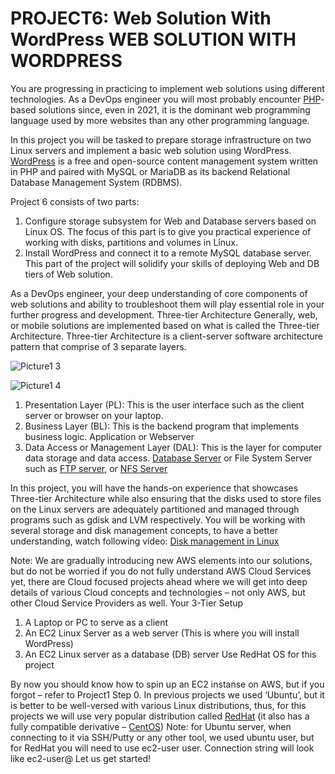 # PROJECT6: Web Solution With WordPress WEB SOLUTION WITH WORDPRESS
You are progressing in practicing to implement web solutions using different technologies. As a DevOps engineer you will most probably encounter [PHP](https://www.php.net/)-based solutions since, even in 2021, it is the dominant web programming language used by more websites than any other programming language.

In this project you will be tasked to prepare storage infrastructure on two Linux servers and implement a basic web solution using WordPress. [WordPress](https://en.wikipedia.org/wiki/WordPress) is a free and open-source content management system written in PHP and paired with MySQL or MariaDB as its backend Relational Database Management System (RDBMS).

Project 6 consists of two parts:
1.	Configure storage subsystem for Web and Database servers based on Linux OS. The focus of this part is to give you practical experience of working with disks, partitions and volumes in Linux.
2.	Install WordPress and connect it to a remote MySQL database server. This part of the project will solidify your skills of deploying Web and DB tiers of Web solution.

As a DevOps engineer, your deep understanding of core components of web solutions and ability to troubleshoot them will play essential role in your further progress and development.
Three-tier Architecture
Generally, web, or mobile solutions are implemented based on what is called the Three-tier Architecture.
Three-tier Architecture is a client-server software architecture pattern that comprise of 3 separate layers.

![Picture1 3](https://github.com/Seyifunmi0604/DevOps_Project/assets/130314772/67f9915b-53b3-47b2-9eeb-7057ad98af2f)

![Picture1 4](https://github.com/Seyifunmi0604/DevOps_Project/assets/130314772/fb89b02a-071f-4424-8a20-4c4df3f76cb3)

1.	Presentation Layer (PL): This is the user interface such as the client server or browser on your laptop.
2.	Business Layer (BL): This is the backend program that implements business logic. Application or Webserver
3.	Data Access or Management Layer (DAL): This is the layer for computer data storage and data access. [Database Server](https://www.computerhope.com/jargon/d/database-server.htm) or File System Server such as [FTP server](https://titanftp.com/2022/07/05/what-is-an-ftp-server/), or [NFS Server](https://www.techtarget.com/searchenterprisedesktop/definition/Network-File-System)

In this project, you will have the hands-on experience that showcases Three-tier Architecture while also ensuring that the disks used to store files on the Linux servers are adequately partitioned and managed through programs such as gdisk and LVM respectively.
You will be working with several storage and disk management concepts, to have a better understanding, watch following video:
[Disk management in Linux](https://www.darey.io/courses/step-12-logical-volume-management/lessons/lesson-1-storage-management/topic/create-linux-partitions-with-fdisk/)

Note: We are gradually introducing new AWS elements into our solutions, but do not be worried if you do not fully understand AWS Cloud Services yet, there are Cloud focused projects ahead where we will get into deep details of various Cloud concepts and technologies – not only AWS, but other Cloud Service Providers as well.
Your 3-Tier Setup
1.	A Laptop or PC to serve as a client
2.	An EC2 Linux Server as a web server (This is where you will install WordPress)
3.	An EC2 Linux server as a database (DB) server
Use RedHat OS for this project

By now you should know how to spin up an EC2 instanse on AWS, but if you forgot – refer to Project1 Step 0.
In previous projects we used ‘Ubuntu’, but it is better to be well-versed with various Linux distributions, thus, for this projects we will use very popular distribution called [RedHat](https://www.redhat.com/en) (it also has a fully compatible derivative – [CentOS](https://www.centos.org/))
Note: for Ubuntu server, when connecting to it via SSH/Putty or any other tool, we used ubuntu user, but for RedHat you will need to use ec2-user user. Connection string will look like ec2-user@<Public-IP>
Let us get started!
